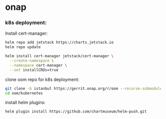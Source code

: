 # onap

### k8s deployment:

Install cert-manager:
```bash
helm repo add jetstack https://charts.jetstack.io
helm repo update

helm install cert-manager jetstack/cert-manager \
  --create-namespace \
  --namespace cert-manager \
  --set installCRDs=true
```

clone oom repo for k8s deployment:
```bash
git clone -b istanbul https://gerrit.onap.org/r/oom --recurse-submodules --depth 1
cd oom/kubernetes
```

install helm plugins:
```bash
helm plugin install https://github.com/chartmuseum/helm-push.git
```

